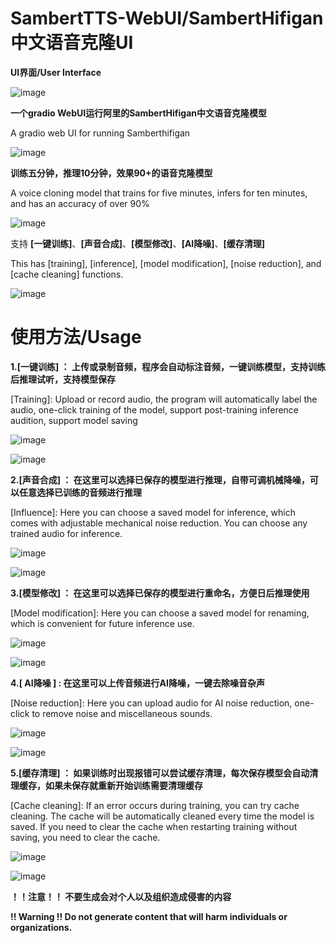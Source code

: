 # SambertTTS-WebUI/SambertHifigan中文语音克隆UI

**UI界面/User Interface**

![image](https://github.com/ProjectTUHs/SambertTTS-WebUI/assets/132535733/cb4c6cc3-8a0c-4141-b1aa-2fa6b8195b59)

**一个gradio WebUI运行阿里的SambertHifigan中文语音克隆模型**

A gradio web UI for running Samberthifigan

![image](https://github.com/ProjectTUHs/SambertTTS-WebUI/assets/132535733/875ce100-9d17-49b0-a4a6-75c662028e34)



**训练五分钟，推理10分钟，效果90+的语音克隆模型**

A voice cloning model that trains for five minutes, infers for ten minutes, and has an accuracy of over 90%

![image](https://github.com/ProjectTUHs/SambertTTS-WebUI/assets/132535733/875ce100-9d17-49b0-a4a6-75c662028e34)


支持 **[一键训练]**、**[声音合成]**、**[模型修改]**、**[AI降噪]**、**[缓存清理]** 

This has [training], [inference], [model modification], [noise reduction], and [cache cleaning] functions.

![image](https://github.com/ProjectTUHs/SambertTTS-WebUI/assets/132535733/875ce100-9d17-49b0-a4a6-75c662028e34) 





 

 


# 使用方法/Usage


**1.[一键训练] ： 上传或录制音频，程序会自动标注音频，一键训练模型，支持训练后推理试听，支持模型保存**

[Training]: Upload or record audio, the program will automatically label the audio, one-click training of the model, support post-training inference audition, support model saving

![image](https://github.com/ProjectTUHs/SambertTTS-WebUI/assets/132535733/25d99450-ebf9-44f0-8a65-ffcc64df9044)

![image](https://github.com/ProjectTUHs/SambertTTS-WebUI/assets/132535733/875ce100-9d17-49b0-a4a6-75c662028e34) 

**2.[声音合成] ： 在这里可以选择已保存的模型进行推理，自带可调机械降噪，可以任意选择已训练的音频进行推理**

[Influence]: Here you can choose a saved model for inference, which comes with adjustable mechanical noise reduction. You can choose any trained audio for inference.

![image](https://github.com/ProjectTUHs/SambertTTS-WebUI/assets/132535733/f9d9f604-9543-4aa3-9ab0-17c8c1c3f21e)

![image](https://github.com/ProjectTUHs/SambertTTS-WebUI/assets/132535733/875ce100-9d17-49b0-a4a6-75c662028e34) 

**3.[模型修改] ： 在这里可以选择已保存的模型进行重命名，方便日后推理使用**

[Model modification]: Here you can choose a saved model for renaming, which is convenient for future inference use.

![image](https://github.com/ProjectTUHs/SambertTTS-WebUI/assets/132535733/58dcab77-d3ad-4b68-b5b4-8e72a506eb42)

![image](https://github.com/ProjectTUHs/SambertTTS-WebUI/assets/132535733/875ce100-9d17-49b0-a4a6-75c662028e34) 

**4.[ AI降噪 ] : 在这里可以上传音频进行AI降噪，一键去除噪音杂声**

[Noise reduction]: Here you can upload audio for AI noise reduction, one-click to remove noise and miscellaneous sounds.

![image](https://github.com/ProjectTUHs/SambertTTS-WebUI/assets/132535733/872c94b8-c713-44bd-90c1-42c442f8cefd)

![image](https://github.com/ProjectTUHs/SambertTTS-WebUI/assets/132535733/875ce100-9d17-49b0-a4a6-75c662028e34) 

**5.[缓存清理] ： 如果训练时出现报错可以尝试缓存清理，每次保存模型会自动清理缓存，如果未保存就重新开始训练需要清理缓存**

[Cache cleaning]: If an error occurs during training, you can try cache cleaning. The cache will be automatically cleaned every time the model is saved. If you need to clear the cache when restarting training without saving, you need to clear the cache. 

![image](https://github.com/ProjectTUHs/SambertTTS-WebUI/assets/132535733/8d3ad44b-ccfa-4d99-9b6a-dceecdae7a26)

![image](https://github.com/ProjectTUHs/SambertTTS-WebUI/assets/132535733/875ce100-9d17-49b0-a4a6-75c662028e34) 

**！！注意！！ 不要生成会对个人以及组织造成侵害的内容**

**!! Warning !! Do not generate content that will harm individuals or organizations.**

